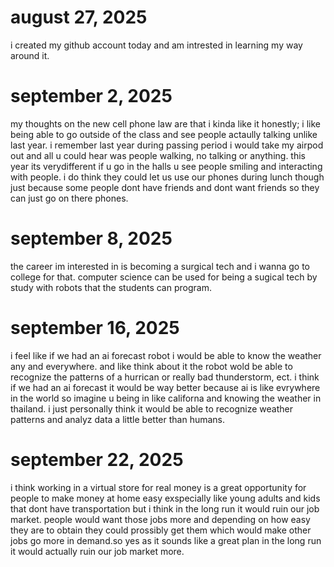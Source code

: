 # august 27, 2025
i created my github account today and am intrested in learning my way around it.

# september 2, 2025
my thoughts on the new cell phone law are that i kinda like it honestly; i like being able to go outside of the class and see people actaully talking unlike last year. i remember last year during passing period i would take my airpod out and all u could hear was people walking, no talking or anything. this year its verydifferent if u go in the halls u see people smiling and interacting with people. i do think they could let us use our phones during lunch though just because some people dont have friends and dont want friends so they can just go on there phones. 

# september 8, 2025
the career im interested in is becoming a surgical tech and i wanna go to college for that. computer science can be used for being a sugical tech by study with robots that the students can program.

# september 16, 2025
i feel like if we had an ai forecast robot i would be able to know the weather any and everywhere. and like think about it the robot wold be able to recognize the patterns of a hurrican or really bad thunderstorm, ect. i think if we had an ai forecast it would be way better because ai is like evrywhere in the world so imagine u being in like californa and knowing the weather in thailand. i just personally think it would be able to recognize weather patterns and analyz data a little better than humans.

# september 22, 2025
i think working in a virtual store for real money is a great opportunity for people to make money at home easy exspecially like young adults and kids that dont have transportation but i think in the long run it would ruin our job market. people would want those jobs more and depending on how easy they are to obtain they could prossibly get them which would make other jobs go more in demand.so yes as it sounds like a great plan in the long run it would actually ruin our job market more.
